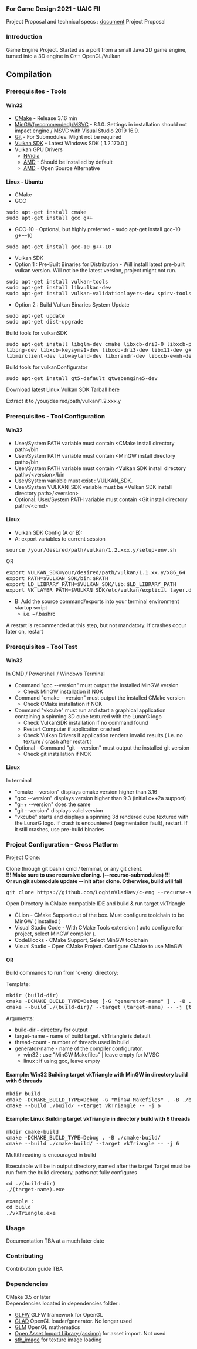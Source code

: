 ### For Game Design 2021 - UAIC FII 

Project Proposal and technical specs : 
[document](https://github.com/LoghinVladDev/c-eng/blob/master/GD_Loghin_Vlad-Andrei_Engine_ProjectProposal.docx) Project Proposal

### Introduction

Game Engine Project. Started as a port from a small Java 2D game engine, turned into a 
3D engine in C++ OpenGL/Vulkan

## Compilation

### Prerequisites - Tools
#### Win32
* [CMake](https://cmake.org/download/) - Release 3.16 min
* [MinGW(recommended)/MSVC](https://sourceforge.net/projects/mingw-w64/files/Toolchains%20targetting%20Win32/Personal%20Builds/mingw-builds/installer/mingw-w64-install.exe/download) - 8.1.0. Settings in installation should not impact engine / MSVC with Visual Studio 2019 16.9. 
* [Git](https://git-scm.com/download/win) - For Submodules. Might not be required 
* [Vulkan SDK](https://vulkan.lunarg.com/sdk/home) - Latest Windows SDK ( 1.2.170.0 )
* Vulkan GPU Drivers
    * [NVidia](https://developer.nvidia.com/vulkan-driver)
    * [AMD](https://www.amd.com/en/support) - Should be installed by default
    * [AMD](https://github.com/GPUOpen-Drivers/AMDVLK) - Open Source Alternative
#### Linux - Ubuntu
* CMake
* GCC
<pre>
sudo apt-get install cmake
sudo apt-get install gcc g++
</pre>
* GCC-10 - Optional, but highly preferred - sudo apt-get install gcc-10 g++-10
<pre>
sudo apt-get install gcc-10 g++-10
</pre>
* Vulkan SDK 
* Option 1 : Pre-Built Binaries for Distribution - Will install latest pre-built vulkan version. Will not be the latest version, project might not run.
<pre>
sudo apt-get install vulkan-tools
sudo apt-get install libvulkan-dev
sudo apt-get install vulkan-validationlayers-dev spirv-tools
</pre>
* Option 2 : Build Vulkan Binaries
System Update
<pre>
sudo apt-get update
sudo apt-get dist-upgrade
</pre>

Build tools for vulkanSDK
<pre>
sudo apt-get install libglm-dev cmake libxcb-dri3-0 libxcb-present0 libpciaccess0 \
libpng-dev libxcb-keysyms1-dev libxcb-dri3-dev libx11-dev g++ gcc g++-multilib \
libmirclient-dev libwayland-dev libxrandr-dev libxcb-ewmh-dev git python3 bison
</pre>

Build tools for vulkanConfigurator
<pre>
sudo apt-get install qt5-default qtwebengine5-dev
</pre>

Download latest Linux Vulkan SDK Tarball [here](https://vulkan.lunarg.com/sdk/home)

Extract it to /your/desired/path/vulkan/1.2.xxx.y

### Prerequisites - Tool Configuration

#### Win32

* User/System PATH variable must contain \<CMake install directory path\>/bin
* User/System PATH variable must contain \<MinGW install directory path\>/bin 
* User/System PATH variable must contain \<Vulkan SDK install directory path\>/\<version\>/bin
* User/System variable must exist : VULKAN_SDK. 
* User/System VULKAN_SDK variable must be \<Vulkan SDK install directory path\>/\<version\>
* Optional. User/System PATH variable must contain \<Git install directory path\>/\<cmd\>

#### Linux
* Vulkan SDK Config (A or B):
* A: export variables to current session
<pre>
source /your/desired/path/vulkan/1.2.xxx.y/setup-env.sh
</pre>
OR 
<pre>
export VULKAN_SDK=your/desired/path/vulkan/1.1.xx.y/x86_64
export PATH=$VULKAN_SDK/bin:$PATH
export LD_LIBRARY_PATH=$VULKAN_SDK/lib:$LD_LIBRARY_PATH
export VK_LAYER_PATH=$VULKAN_SDK/etc/vulkan/explicit_layer.d
</pre>
* B: Add the source command/exports into your terminal environment startup script 
    * i.e. ~/.bashrc
    
A restart is recommended at this step, but not mandatory. If crashes occur later on, restart

#### 

### Prerequisites - Tool Test

#### Win32
In CMD / Powershell / Windows Terminal
* Command "gcc --version" must output the installed MinGW version
  * Check MinGW installation if NOK
* Command "cmake --version" must output the installed CMake version
  * Check CMake installation if NOK
* Command "vkcube" must run and start a graphical application containing a spinning 3D cube textured with the LunarG logo
  * Check VulkanSDK installation if no command found
  * Restart Computer if application crashed  
  * Check Vulkan Drivers if application renders invalid results ( i.e. no texture / crash after restart )
* Optional - Command "git --version" must output the installed git version
  * Check git installation if NOK
    
#### Linux
In terminal
* "cmake --version" displays cmake version higher than 3.16
* "gcc --version" displays version higher than 9.3 (initial c++2a support)
* "g++ --version" does the same
* "git --version" displays valid version
* "vkcube" starts and displays a spinning 3d rendered cube textured with the LunarG logo. If crash is encountered (segmentation fault), restart. If it still crashes, use pre-build binaries

### Project Configuration - Cross Platform

Project Clone: 

Clone through git bash / cmd / terminal, or any git client.\
<strong>!!! Make sure to use recursive cloning. (--recurse-submodules) !!!\
Or run git submodule update --init after clone. Otherwise, build will fail</strong>

<pre>
git clone https://github.com/LoghinVladDev/c-eng --recurse-submodules
</pre>

Open Directory in CMake compatible IDE and build & run target vkTriangle 
  * CLion - CMake Support out of the box. Must configure toolchain to be MinGW ( installed )
  * Visual Studio Code - With CMake Tools extension ( auto configure for project, select MinGW compiler ).
  * CodeBlocks - CMake Support, Select MinGW toolchain
  * Visual Studio - Open CMake Project. Configure CMake to use MinGW

#### OR

Build commands to run from 'c-eng' directory:

Template:
<pre>
mkdir (build-dir)
cmake -DCMAKE_BUILD_TYPE=Debug [-G "generator-name" ] . -B ./(build-dir)/
cmake --build ./(build-dir)/ --target (target-name) -- -j (thread-count)
</pre>

Arguments: 
* build-dir - directory for output
* target-name - name of build target. vkTriangle is default
* thread-count - number of threads used in build
* generator-name - name of the compiler configurator. 
    * win32 : use "MinGW Makefiles" | leave empty for MVSC
    * linux : if using gcc, leave empty

#### Example: Win32 Building target vkTriangle with MinGW in directory build with 6 threads
<pre>
mkdir build
cmake -DCMAKE_BUILD_TYPE=Debug -G "MinGW Makefiles" . -B ./build/
cmake --build ./build/ --target vkTriangle -- -j 6
</pre>

#### Example: Linux Building target vkTriangle in directory build with 6 threads
<pre>
mkdir cmake-build
cmake -DCMAKE_BUILD_TYPE=Debug . -B ./cmake-build/
cmake --build ./cmake-build/ --target vkTriangle -- -j 6
</pre>


Multithreading is encouraged in build

Executable will be in output directory, named after the target
Target must be run from the build directory, paths not fully configures
<pre>
cd ./(build-dir)
./(target-name).exe

example : 
cd build
./vkTriangle.exe
</pre>

### Usage

Documentation TBA at a much later date

### Contributing

Contribution guide TBA 

### Dependencies 

CMake 3.5 or later\
Dependencies located in dependencies folder : 

 * [GLFW](https://github.com/glfw/glfw) GLFW framework for OpenGL
 * [GLAD](https://github.com/Dav1dde/glad) OpenGL loader/generator. No longer used
 * [GLM](https://github.com/g-truc/glm) OpenGL mathematics
 * [Open Asset Import Library (assimp)](https://github.com/assimp/assimp) for asset import. Not used
 * [stb\_image](https://github.com/nothings/stb) for texture image loading
